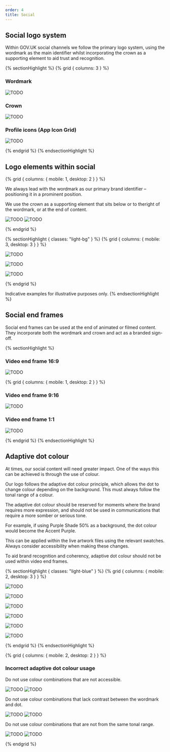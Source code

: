 ```yaml
---
order: 4
title: Social
---
```


<section>

## Social logo system

Within GOV.UK social channels we follow the primary logo system, using the wordmark as the main identifier whilst incorporating the crown as a supporting element to aid trust and recognition.

{% sectionHighlight %}
{% grid { columns: 3 } %}

<div class="flex-center flex-end">

### Wordmark

<!-- TODO: duplicated file also in ../app -->

![TODO](./wordmark-on-blue.svg)

</div>

<div class="flex-center flex-end">

### Crown

<!-- TODO: duplicated file also in ../app -->

![TODO](./crown-on-blue.svg)

</div>

<div class="flex-center flex-end">

### Profile icons (App Icon Grid)

![TODO](./profile-icon-on-blue.svg)

</div>
{% endgrid %}
{% endsectionHighlight %}

</section>
<section>

## Logo elements within social

{% grid { columns: { mobile: 1, desktop: 2 } } %}

<div>

We always lead with the wordmark as our primary brand identifier – positioning it in a prominent position.

We use the crown as a supporting element that sits below or to theright of the wordmark, or at the end of content.

</div>

<div class="flex-center">

![TODO](./profile-icon-lines.svg) ![TODO](./profile-icon.svg)

</div>
{% endgrid %}

{% sectionHighlight { classes: "light-bg" } %}
{% grid { columns: { mobile: 3, desktop: 3 } } %}

![TODO](./youtube-example.png)

![TODO](./insta-example.png)

![TODO](./facebook-example.png)

{% endgrid %}

Indicative examples for illustrative purposes only.
{% endsectionHighlight %}

</section>
<section>

## Social end frames

Social end frames can be used at the end of animated or filmed content. They incorporate both the wordmark and crown and act as a branded sign-off.

{% sectionHighlight %}

<div>

### Video end frame 16:9

<div class="img-border">

![TODO](./end-frame-1920x1080.gif)

</div>
</div>

{% grid { columns: { mobile: 1, desktop: 2 } } %}

<div>

### Video end frame 9:16

<div class="img-border">

![TODO](./end-frame-1080x1920.gif)

</div>
</div>
<div>

### Video end frame 1:1

<div class="img-border">

![TODO](./end-frame-1080x1080.gif)</div>

</div>
{% endgrid %}
{% endsectionHighlight %}
</section>
<section>

## Adaptive dot colour

At times, our social content will need greater impact. One of the ways this can be achieved is through the use of colour.

Our logo follows the adaptive dot colour principle, which allows the dot to change colour depending on the background. This must always follow the tonal range of a colour.

The adaptive dot colour should be reserved for moments where the brand requires more expression, and should not be used in communications that require a more somber or serious tone.

For example, if using Purple Shade 50% as a background, the dot colour would become the Accent Purple.

This can be applied within the live artwork files using the relevant swatches. Always consider accessibility when making these changes.

To aid brand recognition and coherency, adaptive dot colour should not be used within video end frames.

{% sectionHighlight { classes: "light-blue" } %}
{% grid { columns: { mobile: 2, desktop: 3 } } %}

<div class="img-fit">

![TODO](./adaptive-primary-blue.svg)

</div>
<div class="img-fit">

![TODO](./adaptive-primary-green.svg)

</div>
<div class="img-fit">

![TODO](./adaptive-shade50-blue.svg)

</div> 
<div class="img-fit">

![TODO](./adaptive-shade50-purple.svg)

</div>
<div class="img-fit">

![TODO](./adaptive-shade50-red.svg)

</div>
<div class="img-fit">

![TODO](./adaptive-shade50-teal.svg)

</div>
{% endgrid %}
{% endsectionHighlight %}

{% grid { columns: { mobile: 2, desktop: 2 } } %}

<div class="border">

### Incorrect adaptive dot colour usage

Do not use colour combinations that are not accessible.

</div>

<div class="img-fit">

![TODO](./incorrect-not-accessible-1.svg) ![TODO](./incorrect-not-accessible-2.svg)

</div>

<div class="border">

Do not use colour combinations that lack contrast between the wordmark and dot.

</div>

<div class="img-fit">

![TODO](./incorrect-low-contrast-1.svg) ![TODO](./incorrect-low-contrast-2.svg)

</div>

<div class="border">

Do not use colour combinations that are not from the same tonal range.

</div>
<div class="img-fit">

![TODO](./incorrect-tonal-1.svg) ![TODO](./incorrect-tonal-2.svg)

</div>
{% endgrid %}
</section>
